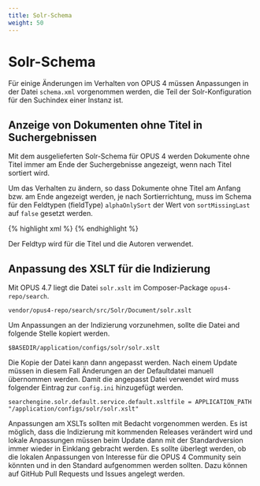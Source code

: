 ```yaml
---
title: Solr-Schema
weight: 50
---
```


# Solr-Schema

Für einige Änderungen im Verhalten von OPUS 4 müssen Anpassungen in der
Datei `schema.xml` vorgenommen werden, die Teil der Solr-Konfiguration 
für den Suchindex einer Instanz ist.

## Anzeige von Dokumenten ohne Titel in Suchergebnissen

Mit dem ausgelieferten Solr-Schema für OPUS 4 werden Dokumente ohne 
Titel immer am Ende der Suchergebnisse angezeigt, wenn nach Titel 
sortiert wird. 

Um das Verhalten zu ändern, so dass Dokumente ohne Titel am Anfang bzw. am Ende 
angezeigt werden, je nach Sortierrichtung, muss im Schema für den 
Feldtypen (fieldType) `alphaOnlySort` der Wert von `sortMissingLast` 
auf `false` gesetzt werden. 

{% highlight xml %}
<fieldType name="alphaOnlySort" class="solr.TextField" 
    sortMissingLast="false" omitNorms="true">
{% endhighlight %}

Der Feldtyp wird für die Titel und die Autoren verwendet.

## Anpassung des XSLT für die Indizierung

Mit OPUS 4.7 liegt die Datei `solr.xslt` im Composer-Package `opus4-repo/search`. 

    vendor/opus4-repo/search/src/Solr/Document/solr.xslt

Um Anpassungen an der Indizierung vorzunehmen, sollte die Datei and folgende Stelle kopiert werden.

    $BASEDIR/application/configs/solr/solr.xslt
    
Die Kopie der Datei kann dann angepasst werden. Nach einem Update müssen in diesem Fall Änderungen an der Defaultdatei
manuell übernommen werden. Damit die angepasst Datei verwendet wird muss folgender Eintrag zur `config.ini` hinzugefügt 
werden. 

    searchengine.solr.default.service.default.xsltfile = APPLICATION_PATH "/application/configs/solr/solr.xslt"
    
<p class="warning">
Anpassungen am XSLTs sollten mit Bedacht vorgenommen werden. Es ist möglich, dass die Indizierung mit kommenden 
Releases verändert wird und lokale Anpassungen müssen beim Update dann mit der Standardversion immer wieder in 
Einklang gebracht werden. Es sollte überlegt werden, ob die lokalen Anpassungen von Interesse für die OPUS 4 
Community sein könnten und in den Standard aufgenommen werden sollten. Dazu können auf GitHub Pull Requests und
Issues angelegt werden.  
</p>
